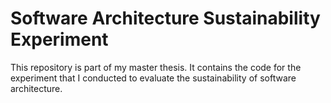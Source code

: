 # Software Architecture Sustainability Experiment

This repository is part of my master thesis. It contains the code for the experiment that I conducted 
to evaluate the sustainability of software architecture.

## 
